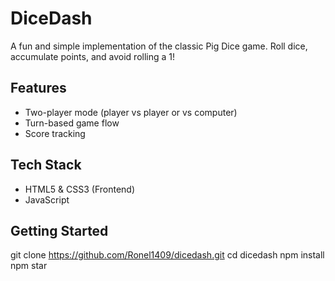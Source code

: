 # DiceDash

A fun and simple implementation of the classic Pig Dice game. Roll dice, accumulate points, and avoid rolling a 1!

## Features
- Two-player mode (player vs player or vs computer)
- Turn-based game flow
- Score tracking

## Tech Stack
- HTML5 & CSS3 (Frontend)
- JavaScript

## Getting Started
git clone https://github.com/Ronel1409/dicedash.git
cd dicedash
npm install
npm star
